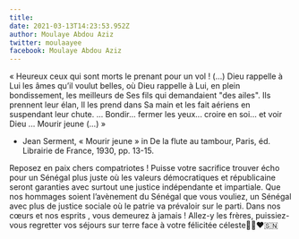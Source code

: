 ```yaml
---
title: 
date: 2021-03-13T14:23:53.952Z
author: Moulaye Abdou Aziz 
twitter: moulaayee
facebook: Moulaye Abdou Aziz 
---
```


« Heureux ceux qui sont morts le prenant pour un vol ! (...) Dieu rappelle à Lui les âmes qu’il voulut belles,
où Dieu rappelle à Lui, en plein bondissement,
les meilleurs de Ses fils qui demandaient "des ailes".
Ils prennent leur élan, Il les prend dans Sa main
et les fait aériens en suspendant leur chute.
... Bondir... fermer les yeux... croire en soi... et voir Dieu ... Mourir jeune (...) »
- Jean Serment, « Mourir jeune » in De la flute au tambour, Paris, éd. Librairie de France, 1930, pp. 13-15.

Reposez en paix chers compatriotes ! Puisse votre sacrifice trouver écho pour un Sénégal plus juste où les valeurs démocratiques et républicaine seront garanties avec surtout une justice indépendante et impartiale.
Que nos hommages soient l’avènement du Sénégal que vous vouliez, un Sénégal avec plus de justice sociale où le patrie va prévaloir sur le parti. 
Dans nos cœurs et nos esprits , vous demeurez à jamais ! Allez-y les frères, puissiez-vous regretter vos séjours sur terre face à votre félicitée céleste🙏🏽❤️🇸🇳
